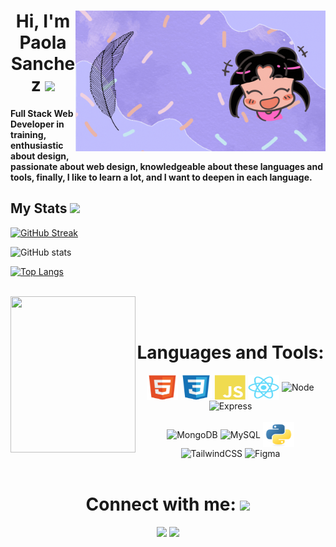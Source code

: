 <div id="header" align="center">
  <link rel="preconnect" href="https://fonts.googleapis.com">
<link rel="preconnect" href="https://fonts.gstatic.com" crossorigin>
<link href="https://fonts.googleapis.com/css2?family=Handlee&display=swap" rel="stylesheet">

  <img
       width="400" align="right" src="https://github.com/SoffiaSanchezz/Img/blob/main/Fondo%20de%20Pantalla%20para%20PC%20Organizador%20Notas%20Morado.gif?raw=true" />
      <h1> Hi, I'm Paola Sanchez <img  src="https://i.giphy.com/media/j1soPQE95y0eXhMwKT/200w.webp" width="40"></h1>
  <h4 align="left">Full Stack Web Developer in training, enthusiastic about design, passionate about web design, knowledgeable about these languages and tools, finally, I like to learn a lot, and I want to deepen in each language.</h4>
</div>


<h2 bg-[#8149A6]> My Stats <img src="https://media2.giphy.com/media/fRJm7J9ixDj2eLW0nh/giphy.gif?cid=790b7611fvtsjvjtpql6ysyrkpt32unin86hjwipi35fa0tk&rid=giphy.gif&ct=s"  align=""  width="40"></h2>

[![GitHub Streak](http://github-readme-streak-stats.herokuapp.com?user=27Paola&theme=tokyonight)](https://git.io/streak-stats)

![GitHub stats](https://github-readme-stats.vercel.app/api?username=27Paola&show_icons=true&theme=tokyonight)

[![Top Langs](https://github-readme-stats.vercel.app/api/top-langs/?username=27Paola&theme=tokyonight)](https://github.com/anuraghazra/github-readme-stats)

</br>
<img align='left' src="https://media3.giphy.com/media/bGgsc5mWoryfgKBx1u/giphy.gif?cid=ecf05e47qbx0z5w44jq78vdrb48kzjyr0ihdjr7b1bo7nhij&rid=giphy.gif&ct=g" width="200" height="250">

</br>

<div style="display: inline_block" align="center"><br>
  <h1>Languages and Tools:</h1>
  <img align="center" alt="HTML" height="40" width="50" src="https://raw.githubusercontent.com/devicons/devicon/master/icons/html5/html5-original.svg">
  <img align="center" alt="CSS" height="40" width="50" src="https://raw.githubusercontent.com/devicons/devicon/master/icons/css3/css3-original.svg">
  <img align="center" alt="Js" height="40" width="50" src="https://raw.githubusercontent.com/devicons/devicon/master/icons/javascript/javascript-plain.svg">
  <img align="center" alt="React" height="40" width="50" src="https://raw.githubusercontent.com/devicons/devicon/master/icons/react/react-original.svg">
  <img align="center" alt="Node" height="40" width="50" src="https://cdn.jsdelivr.net/gh/devicons/devicon/icons/nodejs/nodejs-original.svg">
  <img align="center" alt="Express" height="40" width="50" src="https://cdn.jsdelivr.net/gh/devicons/devicon/icons/express/express-original.svg">
  </br> </br>
  <img align="center" alt="MongoDB" height="40" width="50" src="https://cdn.jsdelivr.net/gh/devicons/devicon/icons/mongodb/mongodb-original.svg">
  <img align="center" alt="MySQL" height="40" width="50" src="https://cdn.jsdelivr.net/gh/devicons/devicon/icons/mysql/mysql-original.svg">
  <img align="center" alt="Python" height="40" width="50" src="https://raw.githubusercontent.com/devicons/devicon/master/icons/python/python-original.svg">
  <img align="center" alt="TailwindCSS" height="40" width="50" src="https://cdn.jsdelivr.net/gh/devicons/devicon/icons/tailwindcss/tailwindcss-plain.svg">
  <img align="center" alt="Figma" height="40" width="50" src="https://cdn.jsdelivr.net/gh/devicons/devicon/icons/figma/figma-original.svg">
</div>

<br/>

<div style="display: inline_block" align="center"> 
  <h1 align="center" >Connect with me: <img src="https://i.giphy.com/media/3KRRozcNsYfp85HV1v/200w.webp" width="40"></h1>
  <a href="www.linkedin.com/in/paola-sanchez-vargas" target="_blank"><img src="https://img.shields.io/badge/-LinkedIn-%230077B5?style=for-the-badge&logo=linkedin&logoColor=Violet" target="_blank"></a>
  <a href="https://web.telegram.org/z/#-1582685558" target="blank"><img src="https://img.shields.io/badge/-Telegram-%232AABEE?style=for-the-badge&logo=Telegram&logoColor=white" />
</a>
</div>  
